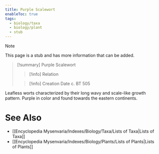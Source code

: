 ```yaml
---
title: Purple Scalewort
enableToc: true
tags:
  - biology/taxa
  - biology/plant
  - stub
---
```


> [!note]
> This page is a stub and has more information that can be added.

> [!summary] Purple Scalewort
> > [!info] Relation
>
> > [!info] Creation Date
> > c. BT 505

Leafless worts characterized by their long wavy and scale-like growth pattern. Purple in color and found towards the eastern continents.

# See Also
- [[Encyclopedia Mysenvaria/Indexes/Biology/Taxa/Lists of Taxa|Lists of Taxa]]
- [[Encyclopedia Mysenvaria/Indexes/Biology/Plants/Lists of Plants|Lists of Plants]]
